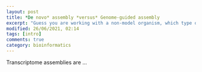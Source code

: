 ```yaml
---
layout: post
title: *De novo* assembly *versus* Genome-guided assembly
excerpt: "Guess you are working with a non-model organism, which type of assembly would you chose?"
modified: 26/06/2021, 02:14
tags: [intro]
comments: true
category: bioinformatics
---
```


Transcriptome assemblies are ...
